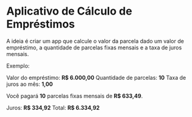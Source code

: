 # Aplicativo de Cálculo de Empréstimos

A ideia é criar um app que calcule o valor da parcela dado um valor de empréstimo, a quantidade de parcelas fixas mensais e a taxa de juros mensais.

Exemplo:

Valor do empréstimo: **R$ 6.000,00**
Quantidade de parcelas: **10**
Taxa de juros ao mês: **1,00**

Você pagará **10** parcelas fixas mensais de **R$ 633,49**.

Juros: **R$ 334,92**
Total: **R$ 6.334,92**